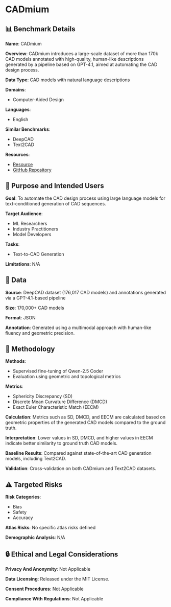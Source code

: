 # CADmium

## 📊 Benchmark Details

**Name**: CADmium

**Overview**: CADmium introduces a large-scale dataset of more than 170k CAD models annotated with high-quality, human-like descriptions generated by a pipeline based on GPT-4.1, aimed at automating the CAD design process.

**Data Type**: CAD models with natural language descriptions

**Domains**:
- Computer-Aided Design

**Languages**:
- English

**Similar Benchmarks**:
- DeepCAD
- Text2CAD

**Resources**:
- [Resource](https://huggingface.co/collections/chandar-lab/cadmium-6866b402be81f39321af98d4)
- [GitHub Repository](https://github.com/chandar-lab/cadmium)

## 🎯 Purpose and Intended Users

**Goal**: To automate the CAD design process using large language models for text-conditioned generation of CAD sequences.

**Target Audience**:
- ML Researchers
- Industry Practitioners
- Model Developers

**Tasks**:
- Text-to-CAD Generation

**Limitations**: N/A

## 💾 Data

**Source**: DeepCAD dataset (176,017 CAD models) and annotations generated via a GPT-4.1-based pipeline

**Size**: 170,000+ CAD models

**Format**: JSON

**Annotation**: Generated using a multimodal approach with human-like fluency and geometric precision.

## 🔬 Methodology

**Methods**:
- Supervised fine-tuning of Qwen-2.5 Coder
- Evaluation using geometric and topological metrics

**Metrics**:
- Sphericity Discrepancy (SD)
- Discrete Mean Curvature Difference (DMCD)
- Exact Euler Characteristic Match (EECM)

**Calculation**: Metrics such as SD, DMCD, and EECM are calculated based on geometric properties of the generated CAD models compared to the ground truth.

**Interpretation**: Lower values in SD, DMCD, and higher values in EECM indicate better similarity to ground truth CAD models.

**Baseline Results**: Compared against state-of-the-art CAD generation models, including Text2CAD.

**Validation**: Cross-validation on both CADmium and Text2CAD datasets.

## ⚠️ Targeted Risks

**Risk Categories**:
- Bias
- Safety
- Accuracy

**Atlas Risks**:
No specific atlas risks defined

**Demographic Analysis**: N/A

## 🔒 Ethical and Legal Considerations

**Privacy And Anonymity**: Not Applicable

**Data Licensing**: Released under the MIT License.

**Consent Procedures**: Not Applicable

**Compliance With Regulations**: Not Applicable
